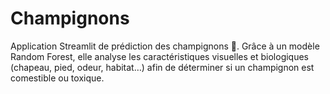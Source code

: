 # Champignons
Application Streamlit de prédiction des champignons 🍄. Grâce à un modèle Random Forest, elle analyse les caractéristiques visuelles et biologiques (chapeau, pied, odeur, habitat…) afin de déterminer si un champignon est comestible ou toxique.
